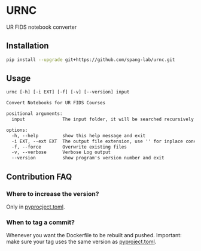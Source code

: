 # URNC

UR FIDS notebook converter

## Installation

```bash
pip install --upgrade git+https://github.com/spang-lab/urnc.git
```

## Usage

```txt
urnc [-h] [-i EXT] [-f] [-v] [--version] input

Convert Notebooks for UR FIDS Courses

positional arguments:
  input              The input folder, it will be searched recursively

options:
  -h, --help         show this help message and exit
  -i EXT, --ext EXT  The output file extension, use '' for inplace conversion
  -f, --force        Overwrite existing files
  -v, --verbose      Verbose Log output
  --version          show program's version number and exit
```

## Contribution FAQ

### Where to increase the version?

Only in [pyprocject.toml](pyproject.toml).

### When to tag a commit?

Whenever you want the Dockerfile to be rebuilt and pushed. Important: make sure your tag uses the same version as [pyproject.toml](pyproject.toml).
